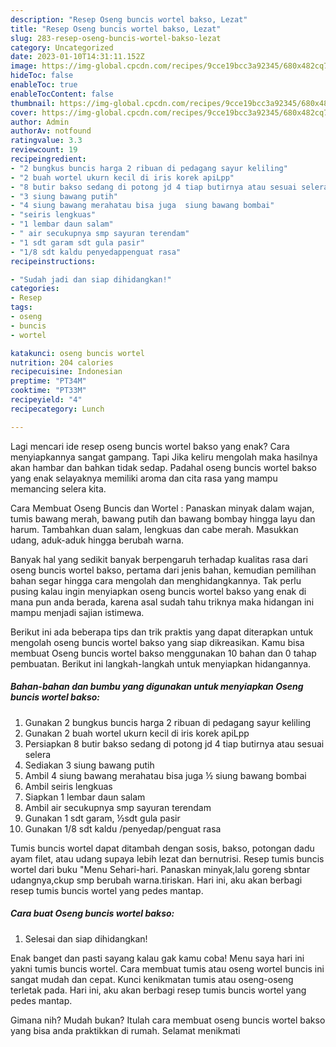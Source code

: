 ```yaml
---
description: "Resep Oseng buncis wortel bakso, Lezat"
title: "Resep Oseng buncis wortel bakso, Lezat"
slug: 283-resep-oseng-buncis-wortel-bakso-lezat
category: Uncategorized
date: 2023-01-10T14:31:11.152Z
image: https://img-global.cpcdn.com/recipes/9cce19bcc3a92345/680x482cq70/oseng-buncis-wortel-bakso-foto-resep-utama.jpg
hideToc: false
enableToc: true
enableTocContent: false
thumbnail: https://img-global.cpcdn.com/recipes/9cce19bcc3a92345/680x482cq70/oseng-buncis-wortel-bakso-foto-resep-utama.jpg
cover: https://img-global.cpcdn.com/recipes/9cce19bcc3a92345/680x482cq70/oseng-buncis-wortel-bakso-foto-resep-utama.jpg
author: Admin
authorAv: notfound
ratingvalue: 3.3
reviewcount: 19
recipeingredient:
- "2 bungkus buncis harga 2 ribuan di pedagang sayur keliling"
- "2 buah wortel ukurn kecil di iris korek apiLpp"
- "8 butir bakso sedang di potong jd 4 tiap butirnya atau sesuai selera"
- "3 siung bawang putih"
- "4 siung bawang merahatau bisa juga  siung bawang bombai"
- "seiris lengkuas"
- "1 lembar daun salam"
- " air secukupnya smp sayuran terendam"
- "1 sdt garam sdt gula pasir"
- "1/8 sdt kaldu penyedappenguat rasa"
recipeinstructions:

- "Sudah jadi dan siap dihidangkan!"
categories:
- Resep
tags:
- oseng
- buncis
- wortel

katakunci: oseng buncis wortel 
nutrition: 204 calories
recipecuisine: Indonesian
preptime: "PT34M"
cooktime: "PT33M"
recipeyield: "4"
recipecategory: Lunch

---
```



Lagi mencari ide resep oseng buncis wortel bakso yang enak? Cara menyiapkannya sangat gampang. Tapi Jika keliru mengolah maka hasilnya akan hambar dan bahkan tidak sedap. Padahal oseng buncis wortel bakso yang enak selayaknya memiliki aroma dan cita rasa yang mampu memancing selera kita.


Cara Membuat Oseng Buncis dan Wortel : Panaskan minyak dalam wajan, tumis bawang merah, bawang putih dan bawang bombay hingga layu dan harum. Tambahkan duan salam, lengkuas dan cabe merah. Masukkan udang, aduk-aduk hingga berubah warna.

Banyak hal yang sedikit banyak berpengaruh terhadap kualitas rasa dari oseng buncis wortel bakso, pertama dari jenis bahan, kemudian pemilihan bahan segar hingga cara mengolah dan menghidangkannya. Tak perlu pusing kalau ingin menyiapkan oseng buncis wortel bakso yang enak di mana pun anda berada, karena asal sudah tahu triknya maka hidangan ini mampu menjadi sajian istimewa.


Berikut ini ada beberapa tips dan trik praktis yang dapat diterapkan untuk mengolah oseng buncis wortel bakso yang siap dikreasikan. Kamu bisa membuat Oseng buncis wortel bakso menggunakan 10 bahan dan 0 tahap pembuatan. Berikut ini langkah-langkah untuk menyiapkan hidangannya.

<!--inarticleads1-->

##### Bahan-bahan dan bumbu yang digunakan untuk menyiapkan Oseng buncis wortel bakso:

1. Gunakan 2 bungkus buncis harga 2 ribuan di pedagang sayur keliling
1. Gunakan 2 buah wortel ukurn kecil di iris korek apiLpp
1. Persiapkan 8 butir bakso sedang di potong jd 4 tiap butirnya atau sesuai selera
1. Sediakan 3 siung bawang putih
1. Ambil 4 siung bawang merahatau bisa juga ½ siung bawang bombai
1. Ambil seiris lengkuas
1. Siapkan 1 lembar daun salam
1. Ambil  air secukupnya smp sayuran terendam
1. Gunakan 1 sdt garam, ½sdt gula pasir
1. Gunakan 1/8 sdt kaldu /penyedap/penguat rasa


Tumis buncis wortel dapat ditambah dengan sosis, bakso, potongan dadu ayam filet, atau udang supaya lebih lezat dan bernutrisi. Resep tumis buncis wortel dari buku &#34;Menu Sehari-hari. Panaskan minyak,lalu goreng sbntar udangnya,ckup smp berubah warna.tiriskan. Hari ini, aku akan berbagi resep tumis buncis wortel yang pedes mantap. 

<!--inarticleads2-->

##### Cara buat Oseng buncis wortel bakso:


1. Selesai dan siap dihidangkan!

Enak banget dan pasti sayang kalau gak kamu coba! Menu saya hari ini yakni tumis buncis wortel. Cara membuat tumis atau oseng wortel buncis ini sangat mudah dan cepat. Kunci kenikmatan tumis atau oseng-oseng terletak pada. Hari ini, aku akan berbagi resep tumis buncis wortel yang pedes mantap. 

Gimana nih? Mudah bukan? Itulah cara membuat oseng buncis wortel bakso yang bisa anda praktikkan di rumah. Selamat menikmati
